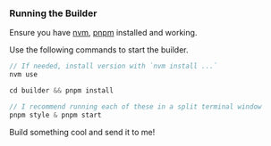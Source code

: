 ### Running the Builder

Ensure you have [nvm](https://github.com/nvm-sh/nvm), [pnpm](https://pnpm.io/) installed and working.

Use the following commands to start the builder.

```js
// If needed, install version with `nvm install ...`
nvm use

cd builder && pnpm install

// I recommend running each of these in a split terminal window
pnpm style & pnpm start
```

Build something cool and send it to me!
